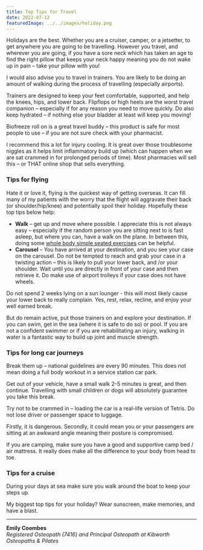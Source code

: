 ```yaml
---
title: Top Tips for Travel
date: 2022-07-12
featuredImage: ../../images/holiday.png
---
```


Holidays are the best. Whether you are a cruiser, camper, or a jetsetter, to get anywhere you are going to be travelling. 
However you travel, and wherever you are going, if you have a sore neck which has taken an age to find the right pillow that keeps your neck happy meaning you do not wake up in pain – take your pillow with you!

I would also advise you to travel in trainers. You are likely to be doing an amount of walking during the process of travelling (especially airports).

Trainers are designed to keep your feet comfortable, supported, and help the knees, hips, and lower back. 
Flipflops or high heels are the worst travel companion – especially if for any reason you need to move quickly. Do also keep hydrated – if nothing else your bladder at least will keep you moving!

Biofreeze roll on is a great travel buddy – this product is safe for most people to use – if you are not sure check with your pharmacist.

I recommend this a lot for injury cooling. It is great over those troublesome niggles as it helps limit inflammatory build up (which can happen when we are sat crammed in for prolonged periods of time). Most pharmacies will sell this – or THAT online shop that sells everything.

<h3>Tips for flying</h3>

Hate it or love it, flying is the quickest way of getting overseas. It can fill many of my patients with the worry that the flight will aggravate their back (or shoulder/hip/knee) and potentially spoil their holiday. Hopefully these top tips below help:

- <strong>Walk</strong> – get up and move where possible. I appreciate this is not always easy – especially if the random person you are sitting next to is fast asleep, but where you can, have a walk on the plane. In between this, doing some <a target="_blank" rel="noopener noreferrer" href="https://fb.watch/eaY5xWAAMU/">whole body simple seated exercises</a> can be helpful.
- <strong>Carousel</strong> – You have arrived at your destination, and you see your case on the carousel. Do not be tempted to reach and grab your case in a twisting action – this is likely to pull your lower back, and /or your shoulder. Wait until you are directly in front of your case and then retrieve it. Do make use of airport trolleys if your case does not have wheels.

Do not spend 2 weeks lying on a sun lounger - this will most likely cause your lower back to really complain. Yes, rest, relax, recline, and enjoy your well earned break.

But do remain active, put those trainers on and explore your destination. If you can swim, get in the sea (where it is safe to do so) or pool. If you are not a confident swimmer or if you are rehabilitating an injury, walking in water is a fantastic way to build up joint and muscle strength.

<h3>Tips for long car journeys</h3>

Break them up – national guidelines are every 90 minutes. This does not mean doing a full body workout in a service station car park.

Get out of your vehicle, have a small walk 2-5 minutes is great, and then continue. Travelling with small children or dogs will absolutely guarantee you take this break.

Try not to be crammed in – loading the car is a real-life version of Tetris. Do not lose driver or passenger space to luggage.

Firstly, it is dangerous. Secondly, it could mean you or your passengers are sitting at an awkward angle meaning their posture is compromised.

If you are camping, make sure you have a good and supportive camp bed / air mattress. It really does make all the difference to your body from head to toe.

<h3>Tips for a cruise</h3>

During your days at sea make sure you walk around the boat to keep your steps up.

My biggest top tips for your holiday? Wear sunscreen, make memories, and have a blast.

<hr />

<strong>Emily Coombes</strong><br />
<em>Registered Osteopath (7416) and Principal Osteopath at Kibworth Osteopaths & Pilates</em>